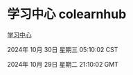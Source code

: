 # 学习中心 colearnhub
[学习中心](http://219.139.197.74:56308/colearnhub/)

2024年 10月 30日 星期三 05:10:02 CST

2024年 10月 29日 星期二 21:10:02 GMT
